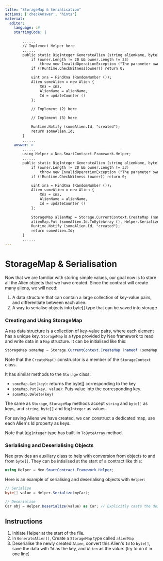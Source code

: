 ```yaml
---
title: "StorageMap & Serialisation"
actions: ['checkAnswer', 'hints']
material: 
  editor:
    language: c#
    startingCode: |
    
        ......
        // Implement Helper here
        ......
        public static BigInteger GenerateAlien (string alienName, byte[] owner) {
            if (owner.Length != 20 && owner.Length != 33)
                throw new InvalidOperationException ("The parameter owner should be a 20-byte address or a 33-byte public key");
            if (!Runtime.CheckWitness(owner)) return 0; 

            uint xna = FindXna (RandomNumber ());
            Alien someAlien = new Alien {
                Xna = xna,
                AlienName = alienName,
                Id = updateCounter ()
            }; 
            
            // Implement (2) here

            // Implement (3) here

            Runtime.Notify (someAlien.Id, "created");
            return someAlien.Id; 
        }
        ......
    answer: > 
        ......
        using Helper = Neo.SmartContract.Framework.Helper;
        ......
        public static BigInteger GenerateAlien (string alienName, byte[] owner) {
            if (owner.Length != 20 && owner.Length != 33)
                throw new InvalidOperationException ("The parameter owner should be a 20-byte address or a 33-byte public key");
            if (!Runtime.CheckWitness (owner)) return 0; 

            uint xna = FindXna (RandomNumber ());
            Alien someAlien = new Alien {
                Xna = xna,
                AlienName = alienName,
                Id = updateCounter ()
            }; 
            
            StorageMap alienMap = Storage.CurrentContext.CreateMap (nameof (alienMap)); 
            alienMap.Put (someAlien.Id.ToByteArray (), Helper.Serialize (someAlien)); 
            Runtime.Notify (someAlien.Id, "created");
            return someAlien.Id; 
        }
        ......
---
```


# StorageMap & Serialisation

Now that we are familiar with storing simple values, our goal now is to store all the Alien objects that we have created. Since the contract will create many aliens, we will need: 
1. A data structure that can contain a large collection of key-value pairs, and differentiate between each alien. 
2. A way to serialise objects into byte[] type that can be saved into storage

### Creating and Using StorageMap

A `Map` data structure is a collection of key-value pairs, where each element has a unique key. `StorageMap` is a type provided by Neo framework to read and write data in a `Map` structure. It can be initialised like this: 

```c#
StorageMap someMap = Storage.CurrentContext.CreateMap (nameof (someMap));
```

Note that the `CreateMap()` constructor is a member of the `StorageContext` class. 

It has similar methods to the `Storage` class: 

- `someMap.Get(key)`: returns the byte[] corresponding to the key
- `someMap.Put(key, value)`: Puts value into the corresponding key. 
- `someMap.Delete(key)`

The same as `Storage`, `StorageMap` methods accept `string` and `byte[]` as keys, and `string`, `byte[]` and `BigInteger` as values. 

For saving Aliens we have created, we can construct a dedicated map, use each Alien's Id property as keys. 

Note that `BigInteger` type has built-in `ToByteArray` method. 

### Serialising and Deserialising Objects

Neo provides an auxiliary class to help with conversion from objects to and from `byte[]`. They can be intialised at the start of a contract like this: 

```c#
using Helper = Neo.SmartContract.Framework.Helper;
```

Here is an example of serialising and deserialisng objects with `Helper`: 

```c#
// Serialise
byte[] value = Helper.Serialize(myCar); 

// Deserialise
Car obj = Helper.Deserialize(value) as Car; // Explicitly casts the deserialised object as type Car
```

## Instructions
1. Initiate Helper at the start of the file. 
2. In `GenerateAlien()`, Create a `StorageMap` type called `alienMap`
3. Deserialise the newly created `Alien`, convert this Alien's `Id` to `byte[]`, save the data with `Id` as the key, and `Alien` as the value. (try to do it in one line)

